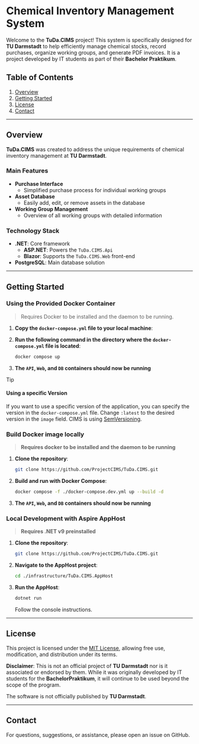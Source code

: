 ﻿# Chemical Inventory Management System

Welcome to the **TuDa.CIMS** project!
This system is specifically designed for **TU Darmstadt** to help efficiently manage
chemical stocks, record purchases, organize working groups, and generate PDF invoices.
It is a project developed by IT students as part of their **Bachelor Praktikum**.

## Table of Contents

1. [Overview](#overview)
2. [Getting Started](#getting-started)
3. [License](#license)
4. [Contact](#contact)

---

## Overview

**TuDa.CIMS** was created to address the unique requirements of chemical inventory management at **TU Darmstadt**.

### Main Features

- **Purchase Interface**
  - Simplified purchase process for individual working groups
- **Asset Database**
  - Easily add, edit, or remove assets in the database
- **Working Group Management**
  - Overview of all working groups with detailed information

### Technology Stack

- **.NET**: Core framework
  - **ASP.NET**: Powers the `TuDa.CIMS.Api`
  - **Blazor**: Supports the `TuDa.CIMS.Web` front-end
- **PostgreSQL**: Main database solution

---

## Getting Started

### Using the Provided Docker Container

> Requires Docker to be installed and the daemon to be running.

1. **Copy the `docker-compose.yml` file to your local machine**:

2. **Run the following command in the directory where the `docker-compose.yml` file is located**:

    ```sh
    docker compose up
    ```

3. **The `API`, `Web`, and `DB` containers should now be running**

> [!TIP]
> #### Using a specific Version
> If you want to use a specific version of the application,
> you can specify the version in the `docker-compose.yml` file.
> Change `:latest` to the desired version in the `image` field.
> CIMS is using [SemVersioning](https://semver.org/).

### Build Docker image locally

> **Requires docker to be installed and the daemon to be running**

1. **Clone the repository**:

    ```sh
    git clone https://github.com/ProjectCIMS/TuDa.CIMS.git
    ```

2. **Build and run with Docker Compose**:

    ```sh
    docker compose -f ./docker-compose.dev.yml up --build -d
    ```

3. **The `API`, `Web`, and `DB` containers should now be running**

### Local Development with Aspire AppHost

> **Requires .NET v9 preinstalled**

1. **Clone the repository**:

    ```sh
    git clone https://github.com/ProjectCIMS/TuDa.CIMS.git
    ```

2. **Navigate to the AppHost project**:

    ```sh
    cd ./infrastructure/TuDa.CIMS.AppHost
    ```

3. **Run the AppHost**:

    ```sh
    dotnet run
    ```

    Follow the console instructions.

---

## License

This project is licensed under the [MIT License](LICENSE.md), allowing free use, modification, and distribution under its terms.

**Disclaimer**: This is not an official project of **TU Darmstadt** nor is it associated or endorsed by them.
While it was originally developed by IT students for the **BachelorPraktikum**, it will continue to be used beyond the scope of the program.

The software is not officially published by **TU Darmstadt**.

---

## Contact

For questions, suggestions, or assistance, please open an issue on GitHub.
